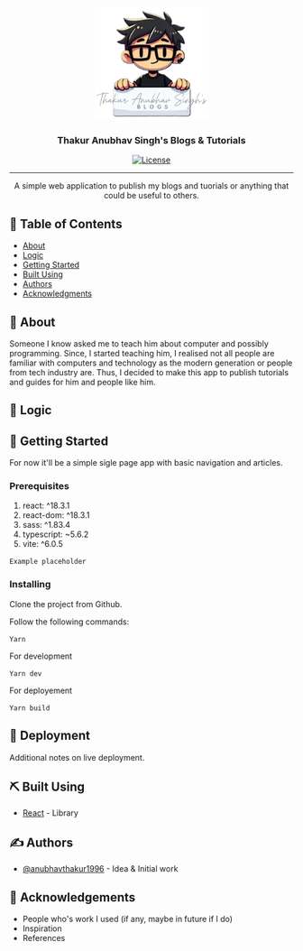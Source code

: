 <p align="center">
  <a href="" rel="noopener">
 <img width=200px height=200px src="src/assets/BlogsLogo.png" alt="Project logo"></a>
</p>

<h3 align="center">Thakur Anubhav Singh's Blogs & Tutorials</h3>

<div align="center">

[![License](https://img.shields.io/badge/license-MIT-blue.svg)](/LICENSE)

</div>

---

<p align="center"> A simple web application to publish my blogs and tuorials or anything that could be useful to others.
    <br> 
</p>

## 📝 Table of Contents

- [About](#about)
- [Logic](#logic)
- [Getting Started](#getting_started)
- [Built Using](#built_using)
- [Authors](#authors)
- [Acknowledgments](#acknowledgement)

## 🧐 About <a name = "about"></a>

Someone I know asked me to teach him about computer and possibly programming. Since, I started teaching him, I realised not all people are familiar with computers and technology as the modern generation or people from tech industry are. Thus, I decided to make this app to publish tutorials and guides for him and people like him.

## 🧐 Logic <a name = "logic"></a>

## 🏁 Getting Started <a name = "getting_started"></a>

For now it'll be a simple sigle page app with basic navigation and articles. 

### Prerequisites

1. react: ^18.3.1
2. react-dom: ^18.3.1
3. sass: ^1.83.4
4. typescript: ~5.6.2
5. vite: ^6.0.5

```
Example placeholder
```

### Installing

Clone the project from Github.

Follow the following commands:

```
Yarn
```

For development

```
Yarn dev
```

For deployement

```
Yarn build
```

## 🚀 Deployment <a name = "deployment"></a>

Additional notes on live deployment.

## ⛏️ Built Using <a name = "built_using"></a>

- [React](https://www.react.dev/) - Library

## ✍️ Authors <a name = "authors"></a>

- [@anubhavthakur1996](https://github.com/Anubhavthakur1996) - Idea & Initial work

## 🎉 Acknowledgements <a name = "acknowledgement"></a>

- People who's work I used (if any, maybe in future if I do)
- Inspiration
- References
